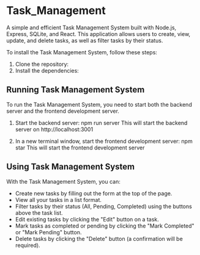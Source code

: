 # Task_Management
A simple and efficient Task Management System built with Node.js, Express, SQLite, and React. This application allows users to create, view, update, and delete tasks, as well as filter tasks by their status.

To install the Task Management System, follow these steps:

1. Clone the repository:
2.  Install the dependencies:

## Running Task Management System

To run the Task Management System, you need to start both the backend server and the frontend development server.

1. Start the backend server:
npm run server
This will start the backend server on http://localhost:3001

3. In a new terminal window, start the frontend development server:
npm star
This will start the frontend development server

## Using Task Management System

With the Task Management System, you can:

* Create new tasks by filling out the form at the top of the page.
* View all your tasks in a list format.
* Filter tasks by their status (All, Pending, Completed) using the buttons above the task list.
* Edit existing tasks by clicking the "Edit" button on a task.
* Mark tasks as completed or pending by clicking the "Mark Completed" or "Mark Pending" button.
* Delete tasks by clicking the "Delete" button (a confirmation will be required).
